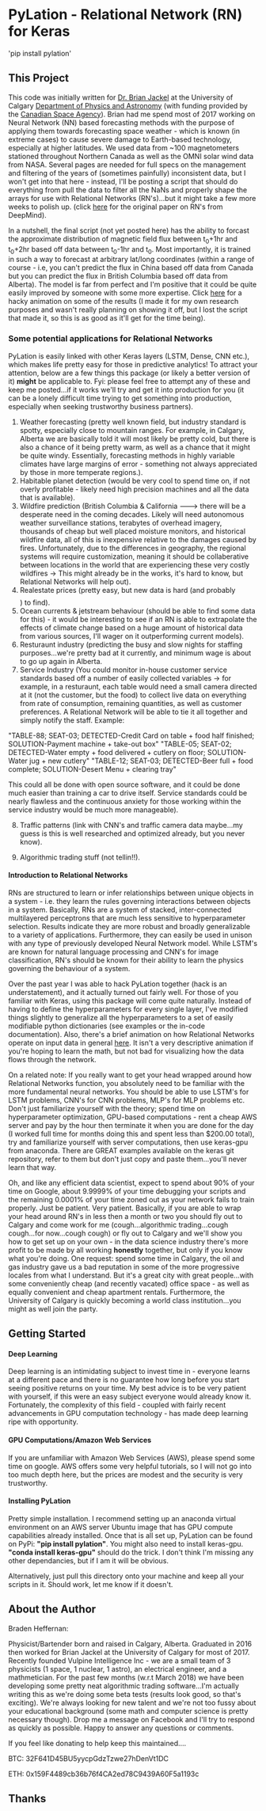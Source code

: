 # PyLation - Relational Network (RN) for Keras

'pip install pylation'

## This Project
This code was initially written for [Dr. Brian Jackel](http://contacts.ucalgary.ca/info/phas/profiles/486-146343) at the University of Calgary [Department of Physics and Astronomy](https://phas.ucalgary.ca/) (with funding provided by the [Canadian Space Agency](http://www.asc-csa.gc.ca/eng/Default.asp)). Brian had me spend most of 2017 working on Neural Network (NN) based forecasting methods with the purpose of applying them towards forecasting space weather - which is known (in extreme cases) to cause severe damage to Earth-based technology, especially at higher latitudes. We used data from ~100 magnetometers stationed throughout Northern Canada as well as the OMNI solar wind data from NASA. Several pages are needed for full specs on the management and filtering of the years of (sometimes painfully) inconsistent data, but I won't get into that here - instead, I'll be posting a script that should do everything from pull the data to filter all the NaNs and properly shape the arrays for use with Relational Networks (RN's)...but it might take a few more weeks to polish up. (click [here](https://arxiv.org/pdf/1706.01427.pdf) for the original paper on RN's from DeepMind). 

In a nutshell, the final script (not yet posted here) has the ability to forcast the approximate distribution of magnetic field flux between t<sub>0</sub>+1hr and t<sub>0</sub>+2hr based off data between t<sub>0</sub>-1hr and t<sub>0</sub>. Most importantly, it is trained in such a way to forecast at arbitrary lat/long coordinates (within a range of course - i.e, you can't predict the flux in China based off data from Canada but you can predict the flux in British Columbia based off data from Alberta). The model is far from perfect and I'm positive that it could be quite easily improved by someone with some more expertise. Click [here](https://youtu.be/_Vd5kf4zBtg) for a hacky animation on some of the results (I made it for my own research purposes and wasn't really planning on showing it off, but I lost the script that made it, so this is as good as it'll get for the time being).


### Some potential applications for Relational Networks
PyLation is easily linked with other Keras layers (LSTM, Dense, CNN etc.), which makes life pretty easy for those in predictive analytics! To attract your attention, below are a few things this package (or likely a better version of it) **might** be applicable to. Fyi: please feel free to attempt any of these and keep me posted...if it works we'll try and get it into production for you (it can be a lonely difficult time trying to get something into production, especially when seeking trustworthy business partners).

1. Weather forecasting (pretty well known field, but industry standard is spotty, especially close to mountain ranges. For example, in Calgary, Alberta we are basically told it will most likely be pretty cold, but there is also a chance of it being pretty warm, as well as a chance that it might be quite windy. Essentially, forecasting methods in highly variable climates have large margins of error - something not always appreciated by those in more temperate regions.).
2. Habitable planet detection (would be very cool to spend time on, if not overly profitable - likely need high precision machines and all the data that is available).
3. Wildfire prediction (British Columbia & California ---> there will be a desperate need in the coming decades. Likely will need autonomous weather surveillance stations, terabytes of overhead imagery, thousands of cheap but well placed moisture monitors, and historical wildfire data, all of this is inexpensive relative to the damages caused by fires. Unfortunately, due to the differences in geography, the regional systems will require customization, meaning it should be collaberative between locations in the world that are experiencing these very costly wildfires -> This might already be in the works, it's hard to know, but Relational Networks will help out).
4. Realestate prices (pretty easy, but new data is hard (and probably $$$$) to find).
5. Ocean currents & jetstream behaviour (should be able to find some data for this) - it would be interesting to see if an RN is able to extrapolate the effects of climate change based on a huge amount of historical data from various sources, I'll wager on it outperforming current models).
6. Resturaunt industry (predicting the busy and slow nights for staffing purposes...we're pretty bad at it currently, and minimum wage is about to go up again in Alberta. 
7. Service Industry (You could monitor in-house customer service standards based off a number of easily collected variables -> for example, in a resturaunt, each table would need a small camera directed at it (not the customer, but the food) to collect live data on everything from rate of consumption, remaining quantities, as well as customer preferences. A Relational Network will be able to tie it all together and simply notify the staff. Example:

 "TABLE-88;   SEAT-03;   DETECTED-Credit Card on table + food half finished;       SOLUTION-Payment machine + take-out box"
 "TABLE-05;   SEAT-02;   DETECTED-Water empty + food delivered + cutlery on floor; SOLUTION-Water jug + new cutlery"
 "TABLE-12;   SEAT-03;   DETECTED-Beer full + food complete;                       SOLUTION-Desert Menu + clearing tray"

This could all be done with open source software, and it could be done much easier than training a car to drive itself. Service standards could be nearly flawless and the continuous anxiety for those working within the service industry would be much more manageable).

8. Traffic patterns (link with CNN's and traffic camera data maybe...my guess is this is well researched and optimized already, but you never know).

9. Algorithmic trading stuff (not tellin!!).


#### Introduction to Relational Networks 

RNs are structured to learn or infer relationships between unique objects in a system - i.e. they learn the rules governing interactions between objects in a system. Basically, RNs are a system of stacked, inter-connected multilayered perceptrons that are much less sensitive to hyperparameter selection. Results indicate they are more robust and broadly generalizable to a variety of applications. Furthermore, they can easily be used in unison with any type of previously developed Neural Network model. While LSTM's are known for natural language processing and CNN's for image classification, RN's should be known for their ability to learn the physics governing the behaviour of a system.

Over the past year I was able to hack PyLation together (hack is an understatement), and it actually turned out fairly well. For those of you familiar with Keras, using this package will come quite naturally. Instead of having to define the hyperparameters for every single layer, I've modified things slightly to generalize all the hyperparameters to a set of easily modifiable python dictionaries (see examples or the in-code documentation). Also, there's a brief animation on how Relational Networks operate on input data in general [here](https://youtu.be/ZlUcn1TAMlA). It isn't a very descriptive animation if you're hoping to learn the math, but not bad for visualizing how the data flows through the network.

On a related note: If you really want to get your head wrapped around how Relational Networks function, you absolutely need to be familiar with the more fundamental neural networks. You should be able to use LSTM's for LSTM problems, CNN's for CNN problems, MLP's for MLP problems etc. Don't just familiarize yourself with the theory; spend time on hyperparameter optimization, GPU-based computations - rent a cheap AWS server and pay by the hour then terminate it when you are done for the day (I worked full time for months doing this and spent less than $200.00 total), try and familiarize yourself with server computations, then use keras-gpu from anaconda. There are GREAT examples available on the keras git repository, refer to them but don't just copy and paste them...you'll never learn that way. 

Oh, and like any efficient data scientist, expect to spend about 90% of your time on Google, about 9.9999% of your time debugging your scripts and the remaining 0.0001% of your time zoned out as your network fails to train properly. Just be patient. Very patient. Basically, if you are able to wrap your head around RN's in less then a month or two you should fly out to Calgary and come work for me (cough...algorithmic trading...cough cough...for now...cough cough) or fly out to Calgary and we'll show you how to get set up on your own - in the data science industry there's more profit to be made by all working **honestly** together, but only if you know what you're doing. One request: spend some time in Calgary, the oil and gas industry gave us a bad reputation in some of the more progressive locales from what I understand. But it's a great city with great people...with some conveniently cheap (and recently vacated) office space - as well as equally convenient and cheap apartment rentals. Furthermore, the University of Calgary is quickly becoming a world class institution...you might as well join the party.

## Getting Started

#### Deep Learning

Deep learning is an intimidating subject to invest time in - everyone learns at a different pace and there is no guarantee how long before you start seeing positive returns on your time. My best advice is to be very patient with yourself, if this were an easy subject everyone would already know it. Fortunately, the complexity of this field - coupled with fairly recent advancements in GPU computation technology - has made deep learning ripe with opportunity.

#### GPU Computations/Amazon Web Services

If you are unfamiliar with Amazon Web Services (AWS), please spend some time on google. AWS offers some very helpful tutorials, so I will not go into too much depth here, but the prices are modest and the security is very trustworthy.

#### Installing PyLation

Pretty simple installation. I recommend setting up an anaconda virtual environment on an AWS server Ubuntu image that has GPU compute capabilities already installed. Once that is all set up, PyLation can be found on PyPi: **"pip install pylation"**. You might also need to install keras-gpu. **"conda install keras-gpu"** should do the trick. I don't think I'm missing any other dependancies, but if I am it will be obvious. 

Alternatively, just pull this directory onto your machine and keep all your scripts in it. Should work, let me know if it doesn't. 


## About the Author
Braden Heffernan:

Physicist/Bartender born and raised in Calgary, Alberta. Graduated in 2016 then worked for Brian Jackel at the University of Calgary for most of 2017. Recently founded Vulpine Intelligence Inc - we are a small team of 3 physicists (1 space, 1 nuclear, 1 astro), an electrical engineer, and a mathmetician. For the past few months (w.r.t March 2018) we have been developing some pretty neat algorithmic trading software...I'm actually writing this as we're doing some beta tests (results look good, so that's exciting). We're always looking for new talent and we're not too fussy about your educational background (some math and computer science is pretty necessary though). Drop me a message on Facebook and I'll try to respond as quickly as possible. Happy to answer any questions or comments. 

If you feel like donating to help keep this maintained....

BTC: 32F641D45BU5yycpGdzTzwe27hDenVt1DC

ETH: 0x159F4489cb36b76f4CA2ed78C9439A60F5a1193c


## Thanks









